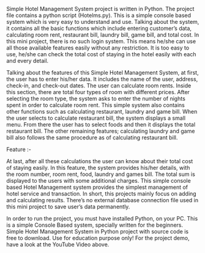 Simple Hotel Management System project is written in Python. The project file contains a python script (Hotelms.py).
This is a simple console based system which is very easy to understand and use. Talking about the system, it contains
all the basic functions which include entering customer’s data, calculating room rent, restaurant bill, laundry bill, 
game bill, and total cost. In this mini project, there is no such login system. This means he/she can use all those available 
features easily without any restriction. It is too easy to use, he/she can check the total cost of staying in the hotel easily with each and every detail.

Talking about the features of this Simple Hotel Management System, at first, 
the user has to enter his/her data. It includes the name of the user, address, check-in, and check-out dates. 
The user can calculate room rents. Inside this section, there are total four types of room with different prices. After selecting the room
type, the system asks to enter the number of nights spent in order to calculate room rent. This simple system also contains other functions such as 
calculating restaurant, laundry and game bill. When the user selects to calculate restaurant bill, the system displays a small menu. From there the user 
has to select foods and then it displays the total restaurant bill. The other remaining features; calculating laundry and game bill also follows the same procedure 
as of calculating restaurant bill.

   Feature :-


At last, after all these calculations the user can know about their total cost of staying easily.
In this feature, the system provides his/her details, with the room number, room rent, food, laundry and games bill.
The total sum is displayed to the users with some additional charges. This simple console based Hotel Management system provides 
the simplest management of hotel service and transaction. In short, this projects mainly focus on adding and calculating results.
There’s no external database connection file used in this mini project to save user’s data permanently.

In order to run the project, you must have installed Python, on your PC. This is a simple Console
Based system, specially written for the beginners. Simple Hotel Management System in Python project with source code is free to download. 
Use for education purpose only! For the project demo, have a look at the YouTube Video above.
